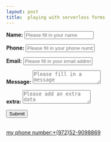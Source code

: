 ```yaml
---
layout: post
title:  playing with serverless forms  
---
```


<form method="post" action="https://www.example.org/" id="example-form-2">
   <p>
       <label for="example-name"><b>Name:</b></label> <input type="text" name="name" id="example-name" placeholder="Please fill in your name" />
   </p>
   <p>
       <label for="example-phone"><b>Phone:</b></label> <input type="tel" name="phone" id="example-phone" placeholder="Please fill in your phone number" />
   </p>
   <p>
       <label for="example-email"><b>Email:</b></label> <input type="email" name="email" id="example-email" placeholder="Please fill in your email address" />
   </p>
   <p>
       <label for="example-message"><b>Message:</b></label> <textarea name="message" id="example-message" placeholder="Please fill in a message"></textarea>
   </p>
   <p>
       <label for="example-message"><b>extra:</b></label> <textarea name="extra" id="example-extra" placeholder="Please add an extra data"></textarea>
   </p>
   <p>
       <hidden name="lc_id" id="leadclient-id" value="lc__iRJBvBiIQBEu_ch"></hidden>
   </p>
   <p>
       <button type="submit">Submit</button>
   </p>
</form>
<br/>
<a href="tel:972529098869,88" lc_phone>my phone number:+(972)52-9098869</a>
<br/>
